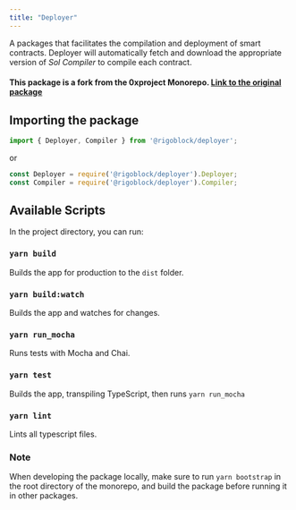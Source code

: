 ```yaml
---
title: "Deployer"
---
```


A packages that facilitates the compilation and deployment of smart contracts. Deployer will automatically fetch and download the appropriate version of _Sol Compiler_ to compile each contract.

#### This package is a fork from the 0xproject Monorepo. [Link to the original package](https://github.com/0xProject/0x-monorepo/tree/d08bfbf7054d0d98680daab3d1fdc0ac878dcc16/packages/deployer)

## Importing the package

```javascript
import { Deployer, Compiler } from '@rigoblock/deployer';
```

or

```javascript
const Deployer = require('@rigoblock/deployer').Deployer;
const Compiler = require('@rigoblock/deployer').Compiler;
```


## Available Scripts

In the project directory, you can run:

### `yarn build`
Builds the app for production to the `dist` folder.

### `yarn build:watch`
Builds the app and watches for changes.

### `yarn run_mocha`
Runs tests with Mocha and Chai.

### `yarn test`
Builds the app, transpiling TypeScript, then runs `yarn run_mocha`

### `yarn lint`
Lints all typescript files.


### Note

When developing the package locally, make sure to run `yarn bootstrap` in the root directory of the monorepo, and build the package before running it in other packages.
